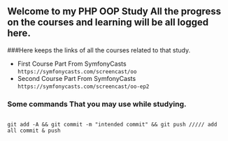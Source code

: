 ## Welcome to my PHP OOP Study All the progress on the courses and learning will be all logged here.

###Here keeps the links of all the courses related to that study.

* First Course Part From SymfonyCasts `https://symfonycasts.com/screencast/oo`
* Second Course Part From SymfonyCasts `https://symfonycasts.com/screencast/oo-ep2`

### Some commands That you may use while studying. 
```

git add -A && git commit -m "intended commit" && git push ///// add all commit & push

```